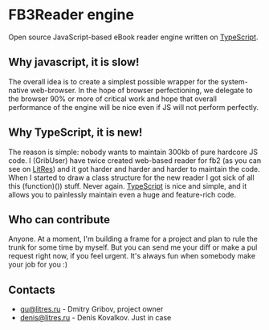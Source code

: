 FB3Reader engine
=========

Open source JavaScript-based eBook reader engine written on [TypeScript](https://www.typescriptlang.org/).

Why javascript, it is slow!
---------
The overall idea is to create a simplest possible wrapper for the system-native web-browser. In the
hope of browser perfectioning, we delegate to the browser 90% or more of critical work and hope that overall
performance of the engine will be nice even if JS will not perform perfectly.


Why TypeScript, it is new!
---------
The reason is simple: nobody wants to maintain 300kb of pure hardcore JS code. I (GribUser) have twice created web-based
reader for fb2 (as you can see on [LitRes](http://www.litres.ru/)) and it got harder and harder and harder
to maintain the code. When I started to draw a class structure for the new reader I got sick of all this (function)()) stuff. Never again.
[TypeScript](https://typescriptlang.org/) is nice and simple, and it allows you to painlessly maintain
even a huge and feature-rich code.


Who can contribute
---------
Anyone. At a moment, I'm building a frame for a project and plan to rule the trunk for some time by myself. But you can
send me your diff or make a pul request right now, if you feel urgent. It's always fun when somebody
make your job for you :)


Contacts
---------
* gu@litres.ru - Dmitry Gribov, project owner
* denis@litres.ru - Denis Kovalkov. Just in case
